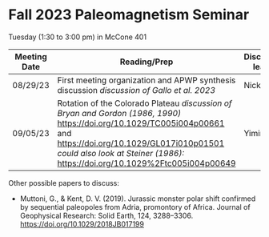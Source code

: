 # Fall 2023 Paleomagnetism Seminar

Tuesday (1:30 to 3:00 pm) in McCone 401

| Meeting Date | Reading/Prep | Discussion leader |
|--------------|--------------|-------------------|
|08/29/23| First meeting organization and APWP synthesis discussion *discussion of Gallo et al. 2023* | Nick |
|09/05/23| Rotation of the Colorado Plateau *discussion of Bryan and Gordon (1986, 1990)*  https://doi.org/10.1029/TC005i004p00661 and https://doi.org/10.1029/GL017i010p01501 *could also look at Steiner (1986):* https://doi.org/10.1029%2Ftc005i004p00649 | Yiming |

Other possible papers to discuss:

- Muttoni, G., & Kent, D. V. (2019). Jurassic monster polar shift confirmed by sequential paleopoles from Adria, promontory of Africa. Journal of Geophysical Research: Solid Earth, 124, 3288–3306. https://doi.org/10.1029/2018JB017199
